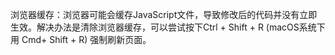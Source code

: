 浏览器缓存：浏览器可能会缓存JavaScript文件，导致修改后的代码并没有立即生效。解决办法是清除浏览器缓存，可以尝试按下Ctrl + Shift + R (macOS系统下用 Cmd+ Shift + R) 强制刷新页面。